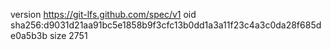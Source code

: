 version https://git-lfs.github.com/spec/v1
oid sha256:d9031d21aa91bc5e1858b9f3cfc13b0dd1a3a11f23c4a3c0da28f685de0a5b3b
size 2751

